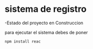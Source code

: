 <h1> sistema de registro </h1>

-Estado del proyecto en Construccion


para ejecutar el sistema debes de poner 

```npm install reac```
